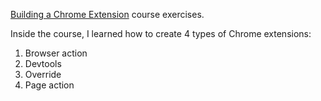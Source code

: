 [Building a Chrome Extension](https://code.tutsplus.com/courses/building-a-chrome-extension) course exercises.


Inside the course, I learned how to create 4 types of Chrome extensions:

1. Browser action
2. Devtools
3. Override
4. Page action